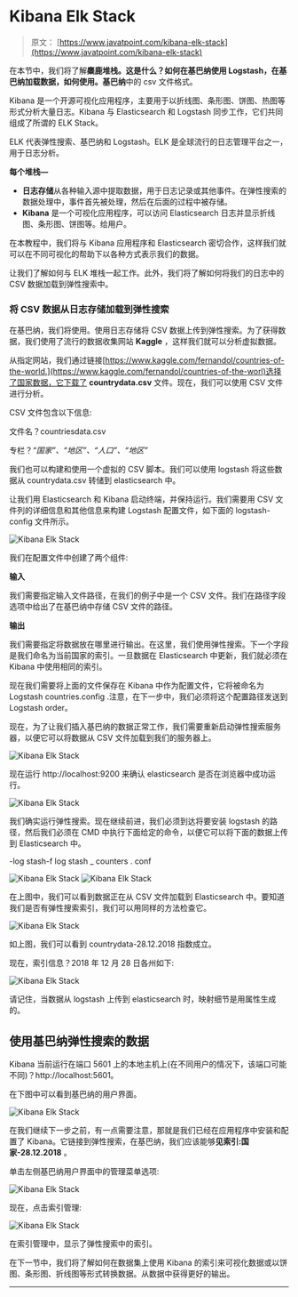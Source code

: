 # Kibana Elk Stack

> 原文： [https://www.javatpoint.com/kibana-elk-stack](https://www.javatpoint.com/kibana-elk-stack)

在本节中，我们将了解**麋鹿堆栈。这是什么？如何在基巴纳使用 Logstash，在基巴纳加载数据，如何使用。基巴纳**中的 csv 文件格式。

Kibana 是一个开源可视化应用程序，主要用于以折线图、条形图、饼图、热图等形式分析大量日志。Kibana 与 Elasticsearch 和 Logstash 同步工作，它们共同组成了所谓的 ELK Stack。

ELK 代表弹性搜索、基巴纳和 Logstash。ELK 是全球流行的日志管理平台之一，用于日志分析。

**每个堆栈—**

*   **日志存储**从各种输入源中提取数据，用于日志记录或其他事件。在弹性搜索的数据处理中，事件首先被处理，然后在后面的过程中被存储。
*   **Kibana** 是一个可视化应用程序，可以访问 Elasticsearch 日志并显示折线图、条形图、饼图等。给用户。

在本教程中，我们将与 Kibana 应用程序和 Elasticsearch 密切合作，这样我们就可以在不同可视化的帮助下以各种方式表示我们的数据。

让我们了解如何与 ELK 堆栈一起工作。此外，我们将了解如何将我们的日志中的 CSV 数据加载到弹性搜索中。

### 将 CSV 数据从日志存储加载到弹性搜索

在基巴纳，我们将使用。使用日志存储将 CSV 数据上传到弹性搜索。为了获得数据，我们使用了流行的数据收集网站 **Kaggle** ，这样我们就可以分析虚拟数据。

从指定网站，我们通过链接[https://www.kaggle.com/fernandol/countries-of-the-world.](https://www.kaggle.com/fernandol/countries-of-the-worl)选择了国家数据，它下载了 **countrydata.csv** 文件。现在，我们可以使用 CSV 文件进行分析。

CSV 文件包含以下信息:

文件名？countriesdata.csv

专栏？*“国家”、“地区”、“人口”、“地区”*

我们也可以构建和使用一个虚拟的 CSV 脚本。我们可以使用 logstash 将这些数据从 countrydata.csv 转储到 elasticsearch 中。

让我们用 Elasticsearch 和 Kibana 启动终端，并保持运行。我们需要用 CSV 文件列的详细信息和其他信息来构建 Logstash 配置文件，如下面的 logstash-config 文件所示。

![Kibana Elk Stack](../Images/61c4b3a80678ed0ace9981d7ce989e82.png)

我们在配置文件中创建了两个组件:

**输入**

我们需要指定输入文件路径，在我们的例子中是一个 CSV 文件。我们在路径字段选项中给出了在基巴纳中存储 CSV 文件的路径。

**输出**

我们需要指定将数据放在哪里进行输出。在这里，我们使用弹性搜索。下一个字段是我们命名为当前国家的索引。一旦数据在 Elasticsearch 中更新，我们就必须在 Kibana 中使用相同的索引。

现在我们需要将上面的文件保存在 Kibana 中作为配置文件，它将被命名为 Logstash countries.config .注意，在下一步中，我们必须将这个配置路径发送到 Logstash order。

现在，为了让我们插入基巴纳的数据正常工作，我们需要重新启动弹性搜索服务器，以便它可以将数据从 CSV 文件加载到我们的服务器上。

![Kibana Elk Stack](../Images/f77aaab67dce737977c45da97006dea0.png)

现在运行 http://localhost:9200 来确认 elasticsearch 是否在浏览器中成功运行。

![Kibana Elk Stack](../Images/40fe56794fab7c04c6c52ffbf31a5173.png)

我们确实运行弹性搜索。现在继续前进，我们必须到达将要安装 logstash 的路径，然后我们必须在 CMD 中执行下面给定的命令，以便它可以将下面的数据上传到 Elasticsearch 中。

-log stash-f log stash _ counters . conf

![Kibana Elk Stack](../Images/169b56dc8f0df9c8cb9f996e237b9eb6.png)
![Kibana Elk Stack](../Images/c8765d9aab529a82be7cc424676f6bd4.png)

在上图中，我们可以看到数据正在从 CSV 文件加载到 Elasticsearch 中。要知道我们是否有弹性搜索索引，我们可以用同样的方法检查它。

![Kibana Elk Stack](../Images/40cfcf28d95abf9ea8e66d4dd94b2154.png)

如上图，我们可以看到 countrydata-28.12.2018 指数成立。

现在，索引信息？2018 年 12 月 28 日各州如下:

![Kibana Elk Stack](../Images/96ae765d4842035170ad42bdd1a842e9.png)

请记住，当数据从 logstash 上传到 elasticsearch 时，映射细节是用属性生成的。

## 使用基巴纳弹性搜索的数据

Kibana 当前运行在端口 5601 上的本地主机上(在不同用户的情况下，该端口可能不同)？http://localhost:5601。

在下图中可以看到基巴纳的用户界面。

![Kibana Elk Stack](../Images/d79383bc0c8329368d644666c14a1d49.png)

在我们继续下一步之前，有一点需要注意，那就是我们已经在应用程序中安装和配置了 Kibana。它链接到弹性搜索，在基巴纳，我们应该能够**见索引:国家-28.12.2018** 。

单击左侧基巴纳用户界面中的管理菜单选项:

![Kibana Elk Stack](../Images/3fa80a99072f6ef0f00fa518cdb94b41.png)

现在，点击索引管理:

![Kibana Elk Stack](../Images/0151a93675dcadaac787818d2cd2e06f.png)

在索引管理中，显示了弹性搜索中的索引。

在下一节中，我们将了解如何在数据集上使用 Kibana 的索引来可视化数据或以饼图、条形图、折线图等形式转换数据。从数据中获得更好的输出。

* * *